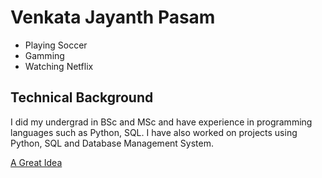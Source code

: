 # Venkata Jayanth Pasam

- Playing Soccer
- Gamming
- Watching Netflix

## Technical Background

I did my undergrad in BSc and MSc and have experience in programming languages such as Python, SQL. I have also worked on projects using Python, SQL and Database Management System.

[A Great Idea](https://swagmagicblog.b-cdn.net/wp-content/uploads/2024/02/emp-meme-3-1.jpg)
